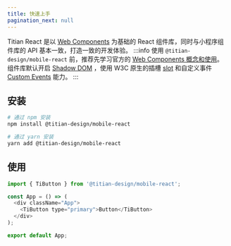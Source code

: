 ```yaml
---
title: 快速上手
pagination_next: null
---
```


Titian React 是以 [Web Components](https://developer.mozilla.org/en-US/docs/Web/Web_Components) 为基础的 React 组件库，同时与小程序组件库的 API 基本一致，打造一致的开发体验。
:::info
使用 `@titian-design/mobile-react` 前，推荐先学习官方的 [Web Components 概念和使用](https://developer.mozilla.org/zh-CN/docs/Web/Web_Components)。<br />
组件库默认开启 [Shadow DOM](https://developer.mozilla.org/en-US/docs/Web/Web_Components/Using_shadow_DOM) ，使用 W3C 原生的插槽 [slot](https://developer.mozilla.org/en-US/docs/Web/API/Element/slot) 和自定义事件 [Custom Events](https://developer.mozilla.org/en-US/docs/Web/API/CustomEvent ) 能力。
::: 

## 安装

```bash showLineNumbers
# 通过 npm 安装
npm install @titian-design/mobile-react

# 通过 yarn 安装
yarn add @titian-design/mobile-react
```

## 使用

```js showLineNumbers
import { TiButton } from '@titian-design/mobile-react';

const App = () => (
  <div className="App">
    <TiButton type="primary">Button</TiButton>
  </div>
);

export default App;
```
